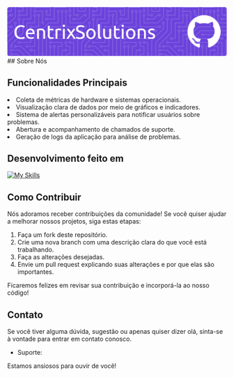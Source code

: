 <img src="github-header-image (1).png">
## Sobre Nós

## Funcionalidades Principais

<li>Coleta de métricas de hardware e sistemas operacionais.</li>
<li>Visualização clara de dados por meio de gráficos e indicadores.</li>
<li>Sistema de alertas personalizáveis para notificar usuários sobre problemas.</li>
<li>Abertura e acompanhamento de chamados de suporte.</li>
<li>Geração de logs da aplicação para análise de problemas.</li>


## Desenvolvimento feito em
[![My Skills](https://skills.thijs.gg/icons?i=html,css,js,nodejs,mysql,py,kotlin,figma)](https://skills.thijs.gg)


## Como Contribuir

Nós adoramos receber contribuições da comunidade! Se você quiser ajudar a melhorar nossos projetos, siga estas etapas:

1. Faça um fork deste repositório.
2. Crie uma nova branch com uma descrição clara do que você está trabalhando.
3. Faça as alterações desejadas.
4. Envie um pull request explicando suas alterações e por que elas são importantes.

Ficaremos felizes em revisar sua contribuição e incorporá-la ao nosso código!

## Contato

Se você tiver alguma dúvida, sugestão ou apenas quiser dizer olá, sinta-se à vontade para entrar em contato conosco.

- Suporte:

Estamos ansiosos para ouvir de você!
